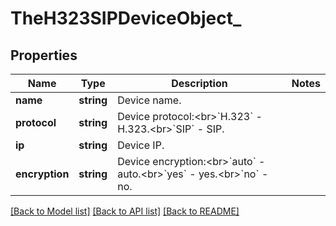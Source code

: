 # TheH323SIPDeviceObject_

## Properties
Name | Type | Description | Notes
------------ | ------------- | ------------- | -------------
**name** | **string** | Device name. | 
**protocol** | **string** | Device protocol:&lt;br&gt;&#x60;H.323&#x60; - H.323.&lt;br&gt;&#x60;SIP&#x60; - SIP. | 
**ip** | **string** | Device IP. | 
**encryption** | **string** | Device encryption:&lt;br&gt;&#x60;auto&#x60; - auto.&lt;br&gt;&#x60;yes&#x60; - yes.&lt;br&gt;&#x60;no&#x60; - no. | 

[[Back to Model list]](../README.md#documentation-for-models) [[Back to API list]](../README.md#documentation-for-api-endpoints) [[Back to README]](../README.md)


